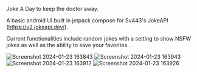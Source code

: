 Joke A Day to keep the doctor away.  

A basic android UI built in jetpack compose for Sv443's JokeAPI (https://v2.jokeapi.dev/).

Current functionalities include random jokes with a setting to show NSFW jokes as well as the ability to save your favorites.


![Screenshot 2024-01-23 163843](https://github.com/JenerikMind/JokeADay/assets/12779724/cb5cbcfc-ac39-441c-83f6-9a27e36e93a0)
![Screenshot 2024-01-23 163943](https://github.com/JenerikMind/JokeADay/assets/12779724/91066eb8-0643-4625-ae66-8087983aef10)
![Screenshot 2024-01-23 163912](https://github.com/JenerikMind/JokeADay/assets/12779724/16e59fb5-50f9-4526-af0d-671c36bc11f1)
![Screenshot 2024-01-23 163926](https://github.com/JenerikMind/JokeADay/assets/12779724/b2510a12-0578-45c1-9648-bab4a74abbf0)
